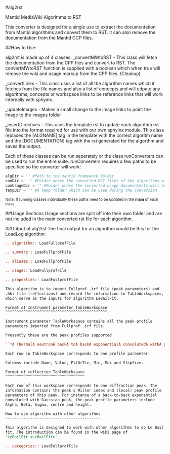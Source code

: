 #alg2rst


Mantid MediaWiki Algorithms to RST 

This converter is designed for a single use to extract the documentation from Mantid algorithms and convert them to RST. It can also remove the documentation from the Mantid CCP files. 

##How to Use:

alg2rst is made up of 4 classes. 
  _convertMWtoRST  - This class will fetch the documentation from the CPP files and convert to RST. The convertMWtoRST function is supplied with a boolean which when true will remove the wiki and usage markup from the CPP files. (Cleanup) 
  
  _convertLinks - This class uses a list of all the algorithm names which it fetches from the file names and also a list of concepts and will udpate any algorithms, concepts or workspace links to be reference links that will work internally with sphyinx. 
  
  _updateImages - Makes a small change to the image links to point the image to the images folder
  
  _insertDirectives - This uses the template.rst to update each algorithm rst file into the format required for use with our own sphyinx module. This class  replaces the [ALGNAME] tag in the template with the correct algoritm name and the [DOCUMENTATION] tag with the rst generated for the algorthm and saves the output. 
  

Each of these classes can be run seperately or the class runConverters can be used to run the entire suite. runConverters requires a few paths to be specified so the converter will work: 
```python
algDir = '' #Path to the mantid framework folder
conDir =  '' #Folder where the converted RST files of the algorithms will be saved
conUsageDir = '' #Folder where the converted usage documentents will be saved
tempDir = '' #A temp folder which can be used during the conversion
```
<sub>Note: If running classes individually these paths need to be updated in the __main__ of each class<sub>

##Usage Sections
Usage sections are split off into their own folder and are not included in the main converted rst file for each algorithm. 

##Output of alg2rst
The final output for an algorithm would be this for the LoadLog algorithm:

```rst
.. algorithm:: LoadFullprofFile

.. summary:: LoadFullprofFile

.. aliases:: LoadFullprofFile

.. usage:: LoadFullprofFile

.. properties:: LoadFullprofFile

This algorithm is to import Fullprof .irf file (peak parameters) and
.hkl file (reflections) and record the information to TableWorkspaces,
which serve as the inputs for algorithm LeBailFit.

Format of Instrument parameter TableWorkspace
^^^^^^^^^^^^^^^^^^^^^^^^^^^^^^^^^^^^^^^^^^^^^

Instrument parameter TableWorkspace contains all the peak profile
parameters imported from Fullprof .irf file.

Presently these are the peak profiles supported

``*Â ThermalÂ neutronÂ backÂ toÂ backÂ exponentialÂ convolutedÂ withÂ pseudo-voigtÂ (profileÂ No.Â 10Â inÂ Fullprof)``

Each row in TableWorkspace corresponds to one profile parameter.

Columns include Name, Value, FitOrTie, Min, Max and StepSize.

Format of reflection TableWorkspace
^^^^^^^^^^^^^^^^^^^^^^^^^^^^^^^^^^^

Each row of this workspace corresponds to one diffraction peak. The
information contains the peak's Miller index and (local) peak profile
parameters of this peak. For instance of a back-to-back exponential
convoluted with Gaussian peak, the peak profile parameters include
Alpha, Beta, Sigma, centre and height.

How to use algorithm with other algorithms
------------------------------------------

This algorithm is designed to work with other algorithms to do Le Bail
fit. The introduction can be found in the wiki page of
`LeBailFit <LeBailFit>`__.

.. categories:: LoadFullprofFile
```
